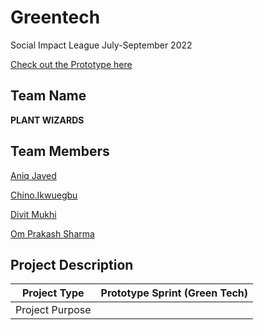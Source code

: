 # Greentech
Social Impact League July-September 2022

[Check out the Prototype here](https://plantwizards.ml)

## Team Name 
**PLANT WIZARDS**

## Team Members

[Aniq Javed](https://github.com/AniqJaved)

[Chino.Ikwuegbu](https://github.com/slightlybae)

[Divit Mukhi](https://github.com/EncryptedBug)

[Om Prakash Sharma](https://github.com/ompiepy)


## Project Description

| Project Type      | Prototype Sprint (Green Tech) |
| ----------- | ----------- |
| Project Purpose      |        |
